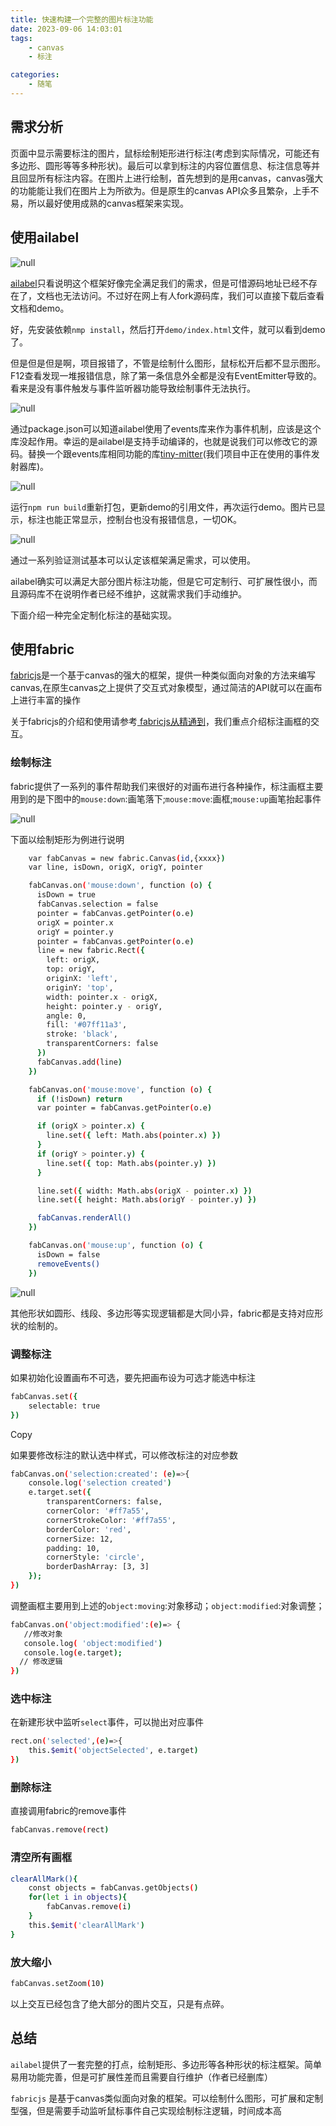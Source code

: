 ```yaml
---
title: 快速构建一个完整的图片标注功能
date: 2023-09-06 14:03:01
tags:
    - canvas
    - 标注

categories:
    - 随笔
---
```



## 需求分析

页面中显示需要标注的图片，鼠标绘制矩形进行标注(考虑到实际情况，可能还有多边形、圆形等等多种形状)。最后可以拿到标注的内容位置信息、标注信息等并且回显所有标注内容。在图片上进行绘制，首先想到的是用canvas，canvas强大的功能能让我们在图片上为所欲为。但是原生的canvas API众多且繁杂，上手不易，所以最好使用成熟的canvas框架来实现。

<!-- more -->

## 使用ailabel

![null](https://s2.loli.net/2024/01/08/xnuH7rYwkTWBm1X.png)

[ailabel](https://www.npmjs.com/package/ailabel?activeTab=readme)只看说明这个框架好像完全满足我们的需求，但是可惜源码地址已经不存在了，文档也无法访问。不过好在网上有人fork源码库，我们可以直接下载后查看文档和demo。

好，先安装依赖`nmp install`，然后打开`demo/index.html`文件，就可以看到demo了。

但是但是但是啊，项目报错了，不管是绘制什么图形，鼠标松开后都不显示图形。F12查看发现一堆报错信息，除了第一条信息外全都是没有EventEmitter导致的。看来是没有事件触发与事件监听器功能导致绘制事件无法执行。

![null](https://s2.loli.net/2024/01/08/8cTdNhFZAQgRMJp.png)

通过package.json可以知道ailabel使用了events库来作为事件机制，应该是这个库没起作用。幸运的是ailabel是支持手动编译的，也就是说我们可以修改它的源码。替换一个跟events库相同功能的库[tiny-mitter](https://www.npmjs.com/package/tiny-emitter)(我们项目中正在使用的事件发射器库)。

![null](https://s2.loli.net/2024/01/08/rS5AXoaDEdgNtOM.png)

运行`npm run build`重新打包，更新demo的引用文件，再次运行demo。图片已显示，标注也能正常显示，控制台也没有报错信息，一切OK。

![null](https://s2.loli.net/2024/01/08/GrdWYi3wuqcpZbX.png)

通过一系列验证测试基本可以认定该框架满足需求，可以使用。

ailabel确实可以满足大部分图片标注功能，但是它可定制行、可扩展性很小，而且源码库不在说明作者已经不维护，这就需求我们手动维护。

下面介绍一种完全定制化标注的基础实现。

## 使用fabric

[fabricjs](http://fabricjs.com/)是一个基于canvas的强大的框架，提供一种类似面向对象的方法来编写canvas,在原生canvas之上提供了交互式对象模型，通过简洁的API就可以在画布上进行丰富的操作

关于fabricjs的介绍和使用请参考[ fabricjs从精通到](https://juejin.cn/post/7026941253845516324)，我们重点介绍标注画框的交互。

### 绘制标注

fabric提供了一系列的事件帮助我们来很好的对画布进行各种操作，标注画框主要用到的是下图中的`mouse:down`:画笔落下;`mouse:move`:画框;`mouse:up`画笔抬起事件

![null](https://s2.loli.net/2024/01/08/zu9iYLjKpnFwQ5h.png)

下面以绘制矩形为例进行说明

```bash
    var fabCanvas = new fabric.Canvas(id,{xxxx})
    var line, isDown, origX, origY, pointer

    fabCanvas.on('mouse:down', function (o) {
      isDown = true
      fabCanvas.selection = false
      pointer = fabCanvas.getPointer(o.e)
      origX = pointer.x
      origY = pointer.y
      pointer = fabCanvas.getPointer(o.e)
      line = new fabric.Rect({
        left: origX,
        top: origY,
        originX: 'left',
        originY: 'top',
        width: pointer.x - origX,
        height: pointer.y - origY,
        angle: 0,
        fill: '#07ff11a3',
        stroke: 'black',
        transparentCorners: false
      })
      fabCanvas.add(line)
    })

    fabCanvas.on('mouse:move', function (o) {
      if (!isDown) return
      var pointer = fabCanvas.getPointer(o.e)

      if (origX > pointer.x) {
        line.set({ left: Math.abs(pointer.x) })
      }
      if (origY > pointer.y) {
        line.set({ top: Math.abs(pointer.y) })
      }

      line.set({ width: Math.abs(origX - pointer.x) })
      line.set({ height: Math.abs(origY - pointer.y) })

      fabCanvas.renderAll()
    })

    fabCanvas.on('mouse:up', function (o) {
      isDown = false
      removeEvents()
    })
```

![null](https://s2.loli.net/2024/01/08/MLJksG7IeQHgCDK.png)

其他形状如圆形、线段、多边形等实现逻辑都是大同小异，fabric都是支持对应形状的绘制的。

### 调整标注

如果初始化设置画布不可选，要先把画布设为可选才能选中标注

```bash
fabCanvas.set({
    selectable: true
})
```

Copy

如果要修改标注的默认选中样式，可以修改标注的对应参数

```bash
fabCanvas.on('selection:created': (e)=>{
    console.log('selection created')
    e.target.set({
        transparentCorners: false,
        cornerColor: '#ff7a55',
        cornerStrokeColor: '#ff7a55',
        borderColor: 'red',
        cornerSize: 12,
        padding: 10,
        cornerStyle: 'circle',
        borderDashArray: [3, 3]
    });
})
```

调整画框主要用到上述的`object:moving`:对象移动；`object:modified`:对象调整；

```bash
fabCanvas.on('object:modified':(e)=> {
   //修改对象
   console.log( 'object:modified')
   console.log(e.target);
  // 修改逻辑
})
```

### 选中标注

在新建形状中监听`select`事件，可以抛出对应事件

```bash
rect.on('selected',(e)=>{
    this.$emit('objectSelected', e.target)
})
```

### 删除标注

直接调用fabric的remove事件

```bash
fabCanvas.remove(rect)
```

### 清空所有画框

```bash
clearAllMark(){
    const objects = fabCanvas.getObjects()
    for(let i in objects){
        fabCanvas.remove(i)
    }
    this.$emit('clearAllMark')
}
```

### 放大缩小

```bash
fabCanvas.setZoom(10)
```

以上交互已经包含了绝大部分的图片交互，只是有点碎。

## 总结

`ailabel`提供了一套完整的打点，绘制矩形、多边形等各种形状的标注框架。简单易用功能完善，但是可扩展性差而且需要自行维护（作者已经删库）

`fabricjs` 是基于canvas类似面向对象的框架。可以绘制什么图形，可扩展和定制型强，但是需要手动监听鼠标事件自己实现绘制标注逻辑，时间成本高
